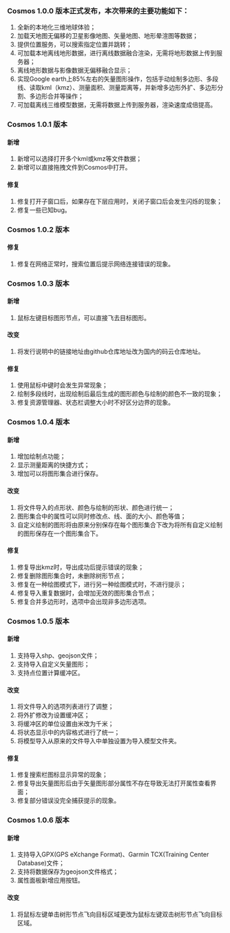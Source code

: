 ### Cosmos 1.0.0 版本正式发布，本次带来的主要功能如下：

1. 全新的本地化三维地球体验；
2. 加载天地图无偏移的卫星影像地图、矢量地图、地形晕渲图等数据；
3. 提供位置服务，可以搜索指定位置并跳转；
4. 可加载本地离线地形数据，进行离线数据融合渲染，无需将地形数据上传到服务器；
5. 离线地形数据与影像数据无偏移融合显示；
6. 实现Google earth上85%左右的矢量图形操作，包括手动绘制多边形、多段线、读取kml（kmz）、测量面积、测量距离等，并新增多边形外扩、多边形分割、多边形合并等操作；
7. 可加载离线三维模型数据，无需将数据上传到服务器，渲染速度成倍提高。


### Cosmos 1.0.1 版本

#### 新增
1. 新增可以选择打开多个kml或kmz等文件数据；
2. 新增可以直接拖拽文件到Cosmos中打开。
#### 修复
1. 修复打开子窗口后，如果存在下层应用时，关闭子窗口后会发生闪烁的现象；
2. 修复一些已知bug。


### Cosmos 1.0.2 版本

#### 修复
1. 修复在网络正常时，搜索位置后提示网络连接错误的现象。

### Cosmos 1.0.3 版本

#### 新增

1. 鼠标左键目标图形节点，可以直接飞去目标图形。

#### 改变

1. 将发行说明中的链接地址由github仓库地址改为国内的码云仓库地址。

#### 修复

1. 使用鼠标中键时会发生异常现象；
2. 绘制多段线时，出现绘制后最后生成的图形颜色与绘制的颜色不一致的现象；
3. 修复资源管理器、状态栏调整大小时不好区分边界的现象。

### Cosmos 1.0.4 版本

#### 新增

1. 增加绘制点功能；
2. 显示测量距离的快捷方式；
3. 增加可以将图形集合进行保存。

#### 改变

1. 将文件导入的点形状、颜色与绘制的形状、颜色进行统一；
2. 图形集合中的属性可以同时修改点、线、面的大小、颜色等值；
3. 自定义绘制的图形将由原来分别保存在每个图形集合下改为将所有自定义绘制的图形保存在一个图形集合下。

#### 修复

1. 修复导出kmz时，导出成功后提示错误的现象；
2. 修复删除图形集合时，未删除树形节点；
3. 修复在一种绘图模式下，进行另一种绘图模式时，不进行提示；
4. 修复导入重复数据时，会增加无效的图形集合节点；
5. 修复合并多边形时，选项中会出现非多边形选项。

### Cosmos 1.0.5 版本

#### 新增

1. 支持导入shp、geojson文件；
2. 支持导入自定义矢量图形；
3. 支持点位置计算缓冲区。

#### 改变

1. 将文件导入的选项列表进行了调整；
2. 将外扩修改为设置缓冲区；
3. 将缓冲区的单位设置由米改为千米；
4. 将状态显示中的内容格式进行了统一；
5. 将模型导入从原来的文件导入中单独设置为导入模型文件夹。

#### 修复

1. 修复搜索栏图标显示异常的现象；
2. 修复导出矢量图形后由于矢量图形部分属性不存在导致无法打开属性查看界面；
3. 修复部分错误没完全捕获提示的现象。

### Cosmos 1.0.6 版本

#### 新增

1. 支持导入GPX(GPS eXchange Format)、Garmin TCX(Training Center Database)文件；
2. 支持将数据保存为geojson文件格式；
3. 属性面板新增应用按钮。

#### 改变

1. 将鼠标左键单击树形节点飞向目标区域更改为鼠标左键双击树形节点飞向目标区域。
